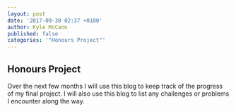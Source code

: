 ```yaml
---
layout: post
date: '2017-09-30 02:37 +0100'
author: Kyle McCann
published: false
categories: '"Honours Project"'
---
```

## Honours Project

Over the next few months I will use this blog to keep track of the progress of my final project. I will also use this blog to list any challenges or problems I encounter along the way.
